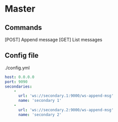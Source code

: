 # Master

## Commands
[POST] Append message
[GET] List messages

## Config file
./config.yml
```yaml
host: 0.0.0.0
port: 9090
secondaries:
    -
      url: 'ws://secondary.1:9000/ws-append-msg'
      name: 'secondary 1'
    -
      url: 'ws://secondary.2:9000/ws-append-msg'
      name: 'secondary 2'
```